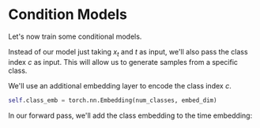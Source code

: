 # Condition Models

Let's now train some conditional models.

Instead of our model just taking $x_t$ and $t$ as input, we'll also pass the class index $c$ as input. This will allow us to generate samples from a specific class.

We'll use an additional embedding layer to encode the class index $c$.

```python
self.class_emb = torch.nn.Embedding(num_classes, embed_dim)
```

In our forward pass, we'll add the class embedding to the time embedding:

```python